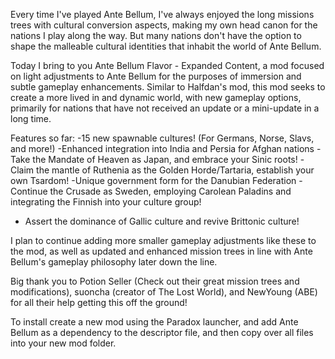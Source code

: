 Every time I've played Ante Bellum, I've always enjoyed the long missions trees with cultural conversion aspects, making my own head canon for the nations I play along the way. But many nations don't have the option to shape the malleable cultural identities that inhabit the world of Ante Bellum.

Today I bring to you Ante Bellum Flavor - Expanded Content, a mod focused on light adjustments to Ante Bellum for the purposes of immersion and subtle gameplay enhancements. Similar to Halfdan's mod, this mod seeks to create a more lived in and dynamic world, with new gameplay options, primarily for nations that have not received an update or a mini-update in a long time.

Features so far:
-15 new spawnable cultures! (For Germans, Norse, Slavs, and more!)
-Enhanced integration into India and Persia for Afghan nations
-Take the Mandate of Heaven as Japan, and embrace your Sinic roots!
-Claim the mantle of Ruthenia as the Golden Horde/Tartaria, establish your own Tsardom!
-Unique government form for the Danubian Federation
-Continue the Crusade as Sweden, employing Carolean Paladins and integrating the Finnish into your culture group!
- Assert the dominance of Gallic culture and revive Brittonic culture!

I plan to continue adding more smaller gameplay adjustments like these to the mod, as well as updated and enhanced mission trees in line with Ante Bellum's gameplay philosophy later down the line.

Big thank you to Potion Seller (Check out their great mission trees and modifications), suoncha (creator of The Lost World), and NewYoung (ABE) for all their help getting this off the ground!

To install create a new mod using the Paradox launcher, and add Ante Bellum as a dependency to the descriptor file, and then copy over all files into your new mod folder.
